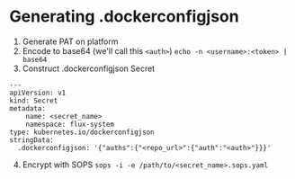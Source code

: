 # Generating .dockerconfigjson

1. Generate PAT on platform
2. Encode to base64 (we'll call this `<auth>`)
`echo -n <username>:<token> | base64`
3. Construct .dockerconfigjson Secret
```
---
apiVersion: v1
kind: Secret
metadata:
    name: <secret_name>
    namespace: flux-system
type: kubernetes.io/dockerconfigjson
stringData:
  .dockerconfigjson: '{"auths":{"<repo_url>":{"auth":"<auth>"}}}'
```
4. Encrypt with SOPS
`sops -i -e /path/to/<secret_name>.sops.yaml`
